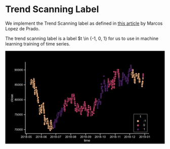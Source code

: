 # Trend Scanning Label

We implement the Trend Scanning label as defined in [this article](https://papers.ssrn.com/sol3/papers.cfm?abstract_id=3257419)
by Marcos Lopez de Prado.

The trend scanning label is a label $t \in \{-1, 0, 1\}
for us to use in machine learning training of time series.

![](trend_scanning_normalized.png)